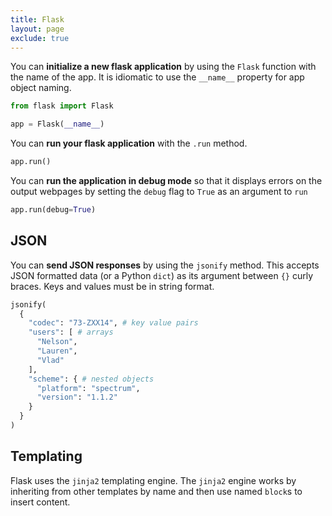 ```yaml
---
title: Flask
layout: page
exclude: true
---
```


You can **initialize a new flask application** by using the `Flask` function with the name of the app. It is idiomatic to use the `__name__` property for app object naming.
```py
from flask import Flask 

app = Flask(__name__)
```

You can **run your flask application** with the `.run` method.
```py
app.run()
```

You can **run the application in debug mode** so that it displays errors on the output webpages by setting the `debug` flag to `True` as an argument to `run`
```py
app.run(debug=True)
```

## JSON

You can **send JSON responses** by using the `jsonify` method. This accepts JSON formatted data (or a Python `dict`) as its argument between `{}` curly braces. Keys and values must be in string format.
```py
jsonify(
  {
    "codec": "73-ZXX14", # key value pairs
    "users": [ # arrays
      "Nelson",
      "Lauren",
      "Vlad"
    ],
    "scheme": { # nested objects
      "platform": "spectrum",
      "version": "1.1.2"
    }
  }
)
```

## Templating

Flask uses the `jinja2` templating engine. The `jinja2` engine works by inheriting from other templates by name and then use named `block`s to insert content.
<!--stackedit_data:
eyJoaXN0b3J5IjpbLTExODM5NDk5NzYsLTk3OTkzMjc0NywxOD
M5NzYxMzEyLC0yNTc3OTM0ODAsMjU5NjM4MjA4XX0=
-->